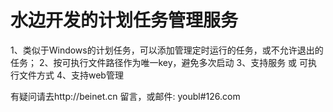 水边开发的计划任务管理服务
==================

1、类似于Windows的计划任务，可以添加管理定时运行的任务，或不允许退出的任务；
2、按可执行文件路径作为唯一key，避免多次启动
3、支持服务 或 可执行文件方式
4、支持web管理


有疑问请去http://beinet.cn 留言，或邮件: youbl#126.com